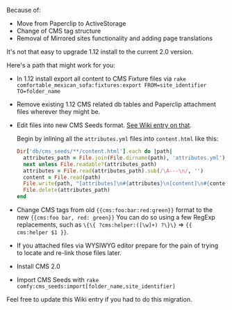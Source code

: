 Because of:

- Move from Paperclip to ActiveStorage
- Change of CMS tag structure
- Removal of Mirrored sites functionality and adding page translations

It's not that easy to upgrade 1.12 install to the current 2.0 version.

Here's a path that might work for you:

- In 1.12 install export all content to CMS Fixture files via `rake comfortable_mexican_sofa:fixtures:export FROM=site_identifier TO=folder_name`
- Remove existing 1.12 CMS related db tables and Paperclip attachment files wherever they might be.
- Edit files into new CMS Seeds format. [See Wiki entry on that](//github.com/comfy/comfortable-mexican-sofa/wiki/Docs:-CMS-Seeds).

  Begin by inlining all the `attributes.yml` files into `content.html` like this:

	```ruby
	Dir['db/cms_seeds/**/content.html'].each do |path|
	  attributes_path = File.join(File.dirname(path), 'attributes.yml')
	  next unless File.readable?(attributes_path)
	  attributes = File.read(attributes_path).sub(/\A---\n/, '')
	  content = File.read(path)
	  File.write(path, "[attributes]\n#{attributes}\n[content]\n#{content}")
	  File.delete(attributes_path)
	end
	```

- Change CMS tags from old `{{cms:foo:bar:red:green}}` format to the new `{{cms:foo bar, red: green}}`
  You can do so using a few RegExp replacements, such as `\{\{ ?cms:helper:([\w]+) ?\}\}` => `{{ cms:helper $1 }}`.

- If you attached files via WYSIWYG editor prepare for the pain of trying to locate and re-link those files later.
- Install CMS 2.0
- Import CMS Seeds with `rake comfy:cms_seeds:import[folder_name,site_identifier]`

Feel free to update this Wiki entry if you had to do this migration.
